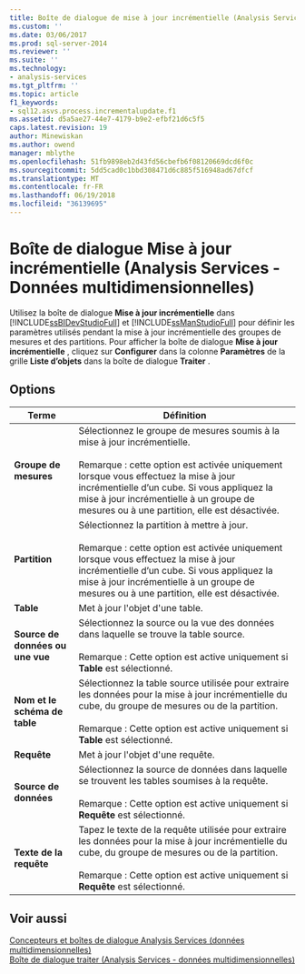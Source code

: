 ```yaml
---
title: Boîte de dialogue de mise à jour incrémentielle (Analysis Services - données multidimensionnelles) | Documents Microsoft
ms.custom: ''
ms.date: 03/06/2017
ms.prod: sql-server-2014
ms.reviewer: ''
ms.suite: ''
ms.technology:
- analysis-services
ms.tgt_pltfrm: ''
ms.topic: article
f1_keywords:
- sql12.asvs.process.incrementalupdate.f1
ms.assetid: d5a5ae27-44e7-4179-b9e2-efbf21d6c5f5
caps.latest.revision: 19
author: Minewiskan
ms.author: owend
manager: mblythe
ms.openlocfilehash: 51fb9898eb2d43fd56cbefb6f08120669dcd6f0c
ms.sourcegitcommit: 5dd5cad0c1bbd308471d6c885f516948ad67dfcf
ms.translationtype: MT
ms.contentlocale: fr-FR
ms.lasthandoff: 06/19/2018
ms.locfileid: "36139695"
---
```

# <a name="incremental-update-dialog-box-analysis-services---multidimensional-data"></a>Boîte de dialogue Mise à jour incrémentielle (Analysis Services - Données multidimensionnelles)
  Utilisez la boîte de dialogue **Mise à jour incrémentielle** dans [!INCLUDE[ssBIDevStudioFull](../includes/ssbidevstudiofull-md.md)] et [!INCLUDE[ssManStudioFull](../includes/ssmanstudiofull-md.md)] pour définir les paramètres utilisés pendant la mise à jour incrémentielle des groupes de mesures et des partitions. Pour afficher la boîte de dialogue **Mise à jour incrémentielle** , cliquez sur **Configurer** dans la colonne **Paramètres** de la grille **Liste d’objets** dans la boîte de dialogue **Traiter** .  
  
## <a name="options"></a>Options  
  
|Terme|Définition|  
|----------|----------------|  
|**Groupe de mesures**|Sélectionnez le groupe de mesures soumis à la mise à jour incrémentielle.<br /><br /> Remarque : cette option est activée uniquement lorsque vous effectuez la mise à jour incrémentielle d’un cube. Si vous appliquez la mise à jour incrémentielle à un groupe de mesures ou à une partition, elle est désactivée.|  
|**Partition**|Sélectionnez la partition à mettre à jour.<br /><br /> Remarque : cette option est activée uniquement lorsque vous effectuez la mise à jour incrémentielle d’un cube. Si vous appliquez la mise à jour incrémentielle à un groupe de mesures ou à une partition, elle est désactivée.|  
|**Table**|Met à jour l'objet d'une table.|  
|**Source de données ou une vue**|Sélectionnez la source ou la vue des données dans laquelle se trouve la table source.<br /><br /> Remarque : Cette option est active uniquement si **Table** est sélectionné.|  
|**Nom et le schéma de table**|Sélectionnez la table source utilisée pour extraire les données pour la mise à jour incrémentielle du cube, du groupe de mesures ou de la partition.<br /><br /> Remarque : Cette option est active uniquement si **Table** est sélectionné.|  
|**Requête**|Met à jour l'objet d'une requête.|  
|**Source de données**|Sélectionnez la source de données dans laquelle se trouvent les tables soumises à la requête.<br /><br /> Remarque : Cette option est active uniquement si **Requête** est sélectionné.|  
|**Texte de la requête**|Tapez le texte de la requête utilisée pour extraire les données pour la mise à jour incrémentielle du cube, du groupe de mesures ou de la partition.<br /><br /> Remarque : Cette option est active uniquement si **Requête** est sélectionné.|  
  
## <a name="see-also"></a>Voir aussi  
 [Concepteurs et boîtes de dialogue Analysis Services &#40;données multidimensionnelles&#41;](analysis-services-designers-and-dialog-boxes-multidimensional-data.md)   
 [Boîte de dialogue traiter &#40;Analysis Services - données multidimensionnelles&#41;](process-dialog-box-analysis-services-multidimensional-data.md)  
  
  